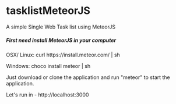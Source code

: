 # tasklistMeteorJS
A simple Single Web Task list using MeteorJS 

<h5>First need install MeteorJS in your computer</h5>

<p>OSX/ Linux:  curl https://install.meteor.com/ | sh</p>
<p>Windows:  choco install meteor | sh</p>
<p>Just download or clone the application and run "meteor" to start the application. </p>
<p>Let's run in -  http://localhost:3000</p>
